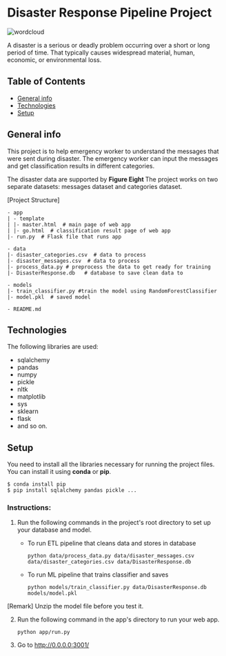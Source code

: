 # Disaster Response Pipeline Project

![wordcloud](https://user-images.githubusercontent.com/20230956/122337103-e247cb80-cf63-11eb-8fb7-6e09553543f7.png)

A disaster is a serious or deadly problem occurring over a short or long period of time. That typically causes widespread material, human, economic, or environmental loss.

## Table of Contents
* [General info](#general-info)
* [Technologies](#technologies)
* [Setup](#setup)

## General info

This project is to help emergency worker to understand the messages that were sent during disaster. The emergency worker can input the messages and get classification results in different categories.

The disaster data are supported by <b> Figure Eight </b>
The project works on two separate datasets: messages dataset and categories dataset.

[Project Structure]
```
- app
| - template
| |- master.html  # main page of web app
| |- go.html  # classification result page of web app
|- run.py  # Flask file that runs app

- data
|- disaster_categories.csv  # data to process 
|- disaster_messages.csv  # data to process
|- process_data.py # preprocess the data to get ready for training
|- DisasterResponse.db   # database to save clean data to

- models
|- train_classifier.py #train the model using RandomForestClassifier
|- model.pkl  # saved model 

- README.md
```

## Technologies
The following libraries are used:
* sqlalchemy
* pandas
* numpy
* pickle
* nltk
* matplotlib
* sys
* sklearn
* flask
* and so on.

## Setup

You need to install all the libraries necessary for running the project files. You can install it using <b>conda</b> or  <b>pip</b>.
```
$ conda install pip
$ pip install sqlalchemy pandas pickle ...
```
### Instructions:
1. Run the following commands in the project's root directory to set up your database and model.

    - To run ETL pipeline that cleans data and stores in database
    
        `python data/process_data.py data/disaster_messages.csv data/disaster_categories.csv data/DisasterResponse.db`
        
    - To run ML pipeline that trains classifier and saves
        
        `python models/train_classifier.py data/DisasterResponse.db models/model.pkl`
        
[Remark] Unzip the model file before you test it.

2. Run the following command in the app's directory to run your web app.
    
    `python app/run.py`

3. Go to http://0.0.0.0:3001/
